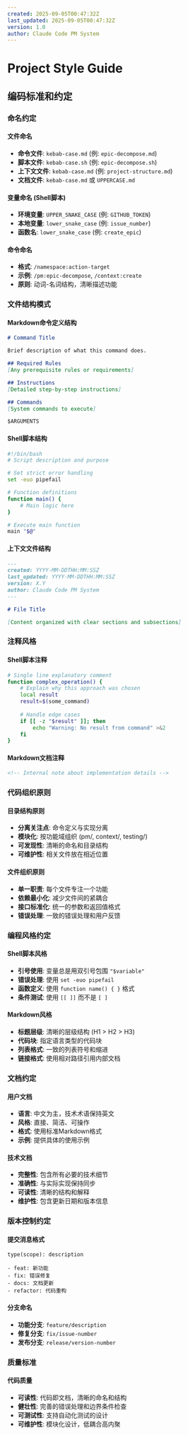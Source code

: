 ```yaml
---
created: 2025-09-05T00:47:32Z
last_updated: 2025-09-05T00:47:32Z
version: 1.0
author: Claude Code PM System
---
```


# Project Style Guide

## 编码标准和约定

### 命名约定

#### 文件命名
- **命令文件**: `kebab-case.md` (例: `epic-decompose.md`)
- **脚本文件**: `kebab-case.sh` (例: `epic-decompose.sh`)
- **上下文文件**: `kebab-case.md` (例: `project-structure.md`)
- **文档文件**: `kebab-case.md` 或 `UPPERCASE.md`

#### 变量命名 (Shell脚本)
- **环境变量**: `UPPER_SNAKE_CASE` (例: `GITHUB_TOKEN`)
- **本地变量**: `lower_snake_case` (例: `issue_number`)
- **函数名**: `lower_snake_case` (例: `create_epic`)

#### 命令命名
- **格式**: `/namespace:action-target`
- **示例**: `/pm:epic-decompose`, `/context:create`
- **原则**: 动词-名词结构，清晰描述功能

### 文件结构模式

#### Markdown命令定义结构
```markdown
# Command Title

Brief description of what this command does.

## Required Rules
[Any prerequisite rules or requirements]

## Instructions
[Detailed step-by-step instructions]

## Commands
[System commands to execute]

$ARGUMENTS
```

#### Shell脚本结构
```bash
#!/bin/bash
# Script description and purpose

# Set strict error handling
set -euo pipefail

# Function definitions
function main() {
    # Main logic here
}

# Execute main function
main "$@"
```

#### 上下文文件结构
```markdown
---
created: YYYY-MM-DDTHH:MM:SSZ
last_updated: YYYY-MM-DDTHH:MM:SSZ
version: X.Y
author: Claude Code PM System
---

# File Title

[Content organized with clear sections and subsections]
```

### 注释风格

#### Shell脚本注释
```bash
# Single line explanatory comment
function complex_operation() {
    # Explain why this approach was chosen
    local result
    result=$(some_command)
    
    # Handle edge cases
    if [[ -z "$result" ]]; then
        echo "Warning: No result from command" >&2
    fi
}
```

#### Markdown文档注释
```markdown
<!-- Internal note about implementation details -->
```

### 代码组织原则

#### 目录结构原则
- **分离关注点**: 命令定义与实现分离
- **模块化**: 按功能域组织 (pm/, context/, testing/)
- **可发现性**: 清晰的命名和目录结构
- **可维护性**: 相关文件放在相近位置

#### 文件组织原则
- **单一职责**: 每个文件专注一个功能
- **依赖最小化**: 减少文件间的紧耦合
- **接口标准化**: 统一的参数和返回值格式
- **错误处理**: 一致的错误处理和用户反馈

### 编程风格约定

#### Shell脚本风格
- **引号使用**: 变量总是用双引号包围 `"$variable"`
- **错误处理**: 使用 `set -euo pipefail`
- **函数定义**: 使用 `function name() { }` 格式
- **条件测试**: 使用 `[[ ]]` 而不是 `[ ]`

#### Markdown风格
- **标题层级**: 清晰的层级结构 (H1 > H2 > H3)
- **代码块**: 指定语言类型的代码块
- **列表格式**: 一致的列表符号和缩进
- **链接格式**: 使用相对路径引用内部文档

### 文档约定

#### 用户文档
- **语言**: 中文为主，技术术语保持英文
- **风格**: 直接、简洁、可操作
- **格式**: 使用标准Markdown格式
- **示例**: 提供具体的使用示例

#### 技术文档
- **完整性**: 包含所有必要的技术细节
- **准确性**: 与实际实现保持同步
- **可读性**: 清晰的结构和解释
- **维护性**: 包含更新日期和版本信息

### 版本控制约定

#### 提交消息格式
```
type(scope): description

- feat: 新功能
- fix: 错误修复
- docs: 文档更新
- refactor: 代码重构
```

#### 分支命名
- **功能分支**: `feature/description`
- **修复分支**: `fix/issue-number`
- **发布分支**: `release/version-number`

### 质量标准

#### 代码质量
- **可读性**: 代码即文档，清晰的命名和结构
- **健壮性**: 完善的错误处理和边界条件检查
- **可测试性**: 支持自动化测试的设计
- **可维护性**: 模块化设计，低耦合高内聚